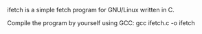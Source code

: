 ifetch is a simple fetch program for GNU/Linux written in C.


Compile the program by yourself using GCC:
gcc ifetch.c -o ifetch
